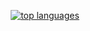 <!--
#### I've recently been coding in...
-->

<p align="center">
   <a href="https://github.com/anuraghazra/github-readme-stats">
    <img src="https://github-readme-stats.vercel.app/api/top-langs/?username=Abdullahi-design&&show_icons=true&hide_title=true&theme=radical&layout=compact&hide_border=true&border_radius=30&langs_count=15&exclude_repo=Analyseroom&hide=c++,html,css,shell,jupyter%20Notebook,Cython,Perl,Handlebars" alt="top languages"/>
  </a> 
</p>


<!--
<img src="https://wakatime.com/badge/user/5853dff2-2b5d-4627-8bb6-43b3464677d9.svg" alt="top languages"/>
-->
